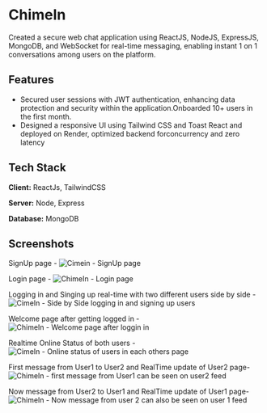 
# ChimeIn

 Created a secure web chat application using ReactJS, NodeJS, ExpressJS, MongoDB, and WebSocket for real-time
 messaging, enabling instant 1 on 1 conversations among users on the platform.


## Features

- Secured user sessions with JWT authentication, enhancing data protection and security within the application.Onboarded 10+ users in the first month.
- Designed a responsive UI using Tailwind CSS and Toast React and deployed on Render, optimized backend forconcurrency and zero latency



## Tech Stack

**Client:** ReactJs, TailwindCSS

**Server:** Node, Express

**Database:** MongoDB


## Screenshots
SignUp page -
![Cimein - SignUp page](https://github.com/user-attachments/assets/076940be-1faf-4a6a-8d55-0a3541ad625b)

Login page -
![ChimeIn - Login page](https://github.com/user-attachments/assets/3578c9fb-58a9-45c0-a58e-e4787b55920e)

Logging in and Singing up real-time with two different users side by side -
![CimeIn - Side by Side logging in and signing up users](https://github.com/user-attachments/assets/892a7c04-b66c-4f3a-913c-9764061721a1)

Welcome page after getting logged in -
![ChimeIn - Welcome page after loggin in](https://github.com/user-attachments/assets/1fa4b9c9-c4df-4bb6-b0fd-b82474fdf43a)

Realtime Online Status of both users -
![CimeIn - Online status of users in each others page](https://github.com/user-attachments/assets/7572e165-9b34-4b54-bb6b-170e1ab23b9c)

First message from User1 to User2 and RealTime update of User2 page-
![ChimeIn - first message from User1 can be seen on user2 feed](https://github.com/user-attachments/assets/a66a281a-c338-47d8-bea6-f3d91927381a)

Now message from User2 to User1 and RealTime update of User1 page-
![ChimeIn - Now message from user 2 can also be seen on user 1 feed](https://github.com/user-attachments/assets/acc31fc0-395f-4c23-b428-b05077d8cf02)




